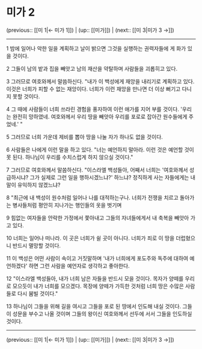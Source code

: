 # 미가 2

(previous:: [[미 1|← 미가 1]]) | (up:: [[미가]]) | (next:: [[미 3|미가 3 →]])

***




1 
밤에 일어나 악한 일을 계획하고 날이 밝으면 그것을 실행하는 권력자들에 게 화가 있을 것이다. 



2 
그들이 남의 밭과 집을 빼앗고 남의 재산을 약탈하며 사람들을 괴롭히고 있다. 



3 
그러므로 여호와께서 말씀하신다. "내가 이 백성에게 재앙을 내리기로 계획하고 있다. 이것은 너희가 피할 수 없는 재앙이다. 너희가 이런 재앙을 만나면 더 이상 뻐기고 다니지 못할 것이다. 



4 
그 때에 사람들이 너희 쓰라린 경험을 풍자하여 이런 애가를 지어 부를 것이다. '우리는 완전히 망하였네. 여호와께서 우리 땅을 빼앗아 우리를 포로로 잡아간 원수들에게 주었네.' " 



5 
그러므로 너희 가운데 제비를 뽑아 땅을 나눌 자가 하나도 없을 것이다. 



6 
사람들은 나에게 이런 말을 하고 있다. "너는 예언하지 말아라. 이런 것은 예언할 것이 못 된다. 하나님이 우리를 수치스럽게 하지 않으실 것이다." 



7 
그러므로 여호와께서 말씀하신다. "이스라엘 백성들아, 어째서 너희는 '여호와께서 성급하시냐? 그가 실제로 그런 일을 행하시겠느냐?' 하느냐? 정직하게 사는 자들에게는 내 말이 유익하지 않겠느냐? 



8 
"최근에 내 백성이 원수처럼 일어나 나를 대적하는구나. 너희가 전쟁을 치르고 돌아가는 병사들처럼 평안히 지나가는 행인들의 옷을 벗기며 



9 
힘없는 여자들을 안락한 가정에서 쫓아내고 그들의 자녀들에게서 내 축복을 빼앗아 가고 있다. 



10 
너희는 일어나 떠나라. 이 곳은 너희가 쉴 곳이 아니다. 너희가 죄로 이 땅을 더럽혔으니 반드시 멸망할 것이다. 



11 
이 백성은 어떤 사람이 속이고 거짓말하며 '내가 너희에게 포도주와 독주에 대하여 예언하겠다' 하면 그런 사람을 예언자로 생각하고 좋아한다. 



12 
"이스라엘 백성들아, 내가 너희 남은 자들을 반드시 모을 것이다. 목자가 양떼를 우리로 모으듯이 내가 너희를 모으겠다. 목장에 양떼가 가득한 것처럼 너희 땅은 수많은 사람들로 다시 붐빌 것이다." 



13 
하나님이 그들을 위해 길을 여시고 그들을 포로 된 땅에서 인도해 내실 것이다. 그들이 성문을 부수고 나올 것이며 그들의 왕이신 여호와께서 선두에 서서 그들을 인도하실 것이다.

***

(previous:: [[미 1|← 미가 1]]) | (up:: [[미가]]) | (next:: [[미 3|미가 3 →]])

